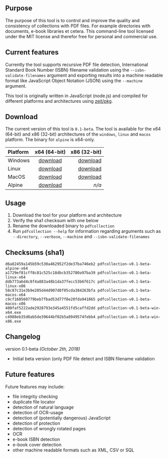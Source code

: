 ## Purpose
The purpose of this tool is to control and improve the quality and consistency of collections with PDF files. For example directories with documents, e-book libraries et cetera. This command-line tool licensed under the MIT license and therefor free for personal and commercial use.

## Current features
Currently the tool supports recursive PDF file detection,  International Standard Book Number (ISBN) filename validation using the `--isbn-validate-filenames` argument and exporting results into a machine readable format like JavaScript Object Notation (JSON) using the `--machine` argument.

This tool is originally written in JavaScript (node.js) and compiled for different platforms and architectures using [zeit/pkg](https://github.com/zeit/pkg).

## Download
The current version of this tool is `0.1-beta`. The tool is available for the x64 (64-bit) and x86 (32-bit)  architectures of the `windows`, `linux` and `macos` platform. The binary for `alpine` is x64-only.

**Platform**     | **x64 (64-bit)**  | **x86 (32-bit)**
:----------- |:-------------:| -----------:
Windows      | [download](/assets/downloads/pdf-collection/v0.1-beta/pdfcollection-v0.1-beta-win-x64.exe) | [download](/assets/downloads/pdf-collection/v0.1-beta/pdfcollection-v0.1-beta-win-x86.exe)
Linux        | [download](/assets/downloads/pdf-collection/v0.1-beta/pdfcollection-v0.1-beta-linux-x64) | [download](/assets/downloads/pdf-collection/v0.1-beta/pdfcollection-v0.1-beta-linux-x86)
MacOS        | [download](/assets/downloads/pdf-collection/v0.1-beta/pdfcollection-v0.1-beta-macos-x64) | [download](/assets/downloads/pdf-collection/v0.1-beta/pdfcollection-v0.1-beta-macos-x86)
Alpine       | [download](/assets/downloads/pdf-collection/v0.1-beta/pdfcollection-v0.1-beta-alpine-x64) | *n/a*

## Usage
1. Download the tool for your platform and architecture
2. Verify the sha1 checksum with one below
3. Rename the downloaded binary to `pdfcollection`
4. Run `pdfcollection --help` for information regarding  arguments such as `--directory`, `--verbose`, `--machine` and `--isbn-validate-filenames`

## Checksums (sha1)
    d6a82459a145b59c530a462952f2de37ba746eb2 pdfcollection-v0.1-beta-alpine-x64
    a1729ef81cff8c81c525c18dbcb352780a97ba39 pdfcollection-v0.1-beta-linux-x64
    ddb773a6d4c8f4a883a48b1da37fecc53b6f617c pdfcollection-v0.1-beta-linux-x86
    58c87c31e3b9e205d44d907d8f05cda384263bfa pdfcollection-v0.1-beta-macos-x64
    c9cf168560779beb7fbad53d77f8e20fda941865 pdfcollection-v0.1-beta-macos-x86
    400faf5222ade2928793e345a4551fd5caffd2dd pdfcollection-v0.1-beta-win-x64.exe
    c4988eb35d0ab5de39644bf02b5a8949574febb4 pdfcollection-v0.1-beta-win-x86.exe

## Changelog

version 0.1-beta *(October 2th, 2018)*

* Initial beta version (only PDF file detect and ISBN filename validation

## Future features
Future features may include:
* file integrity checking
* duplicate file locator
* detection of natural language
* detection of OCR-usage
* detection of (potentially dangerous) JavaScript
* detection of protection
* detection of wrongly rotated pages
* OCR
* e-book ISBN detection
* e-book cover detection
* other machine readable formats such as XML, CSV or SQL
